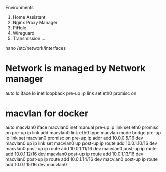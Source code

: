 Environments

1. Home Assistant
2. Nginx Proxy Manager
3. PiHole
4. Wireguard
5. Transmission
...

nano /etc/network/interfaces

# Network is managed by Network manager
auto lo
iface lo inet loopback
pre-up ip link set eth0 promisc on
# macvlan for docker
auto macvlan0
iface macvlan0 inet manual
    pre-up ip link set eth0 promisc on
    pre-up ip link add macvlan0 link eth0 type macvlan mode bridge
    pre-up ip link set macvlan0 promisc on
    pre-up ip addr add 10.0.0.5/16 dev macvlan0
    up ip link set macvlan0 up
    post-up ip route add 10.0.1.10/16 dev macvlan0
    post-up ip route add 10.0.1.11/16 dev macvlan0
    post-up ip route add 10.0.1.12/16 dev macvlan0
    post-up ip route add 10.0.1.13/16 dev macvlan0
    post-up ip route add 10.0.1.14/16 dev macvlan0
    post-up ip route add 10.0.1.15/16 dev macvlan0